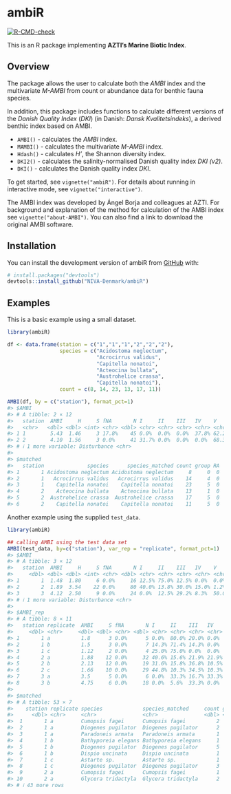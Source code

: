 
<!-- README.md is generated from README.Rmd. Please edit that file -->

# ambiR

<!-- badges: start -->

[![R-CMD-check](https://github.com/NIVA-Denmark/ambiR/actions/workflows/R-CMD-check.yaml/badge.svg)](https://github.com/NIVA-Denmark/ambiR/actions/workflows/R-CMD-check.yaml)
<!-- badges: end -->

This is an R package implementing **AZTI’s Marine Biotic Index**.

## Overview

The package allows the user to calculate both the *AMBI* index and the
multivariate *M-AMBI* from count or abundance data for benthic fauna
species.

In addition, this package includes functions to calculate different
versions of the *Danish Quality Index* (*DKI*) (in Danish: *Dansk
Kvalitetsindeks*), a derived benthic index based on AMBI.

- `AMBI()` - calculates the *AMBI* index.
- `MAMBI()` - calculates the multivariate *M-AMBI* index.
- `Hdash()` - calculates *H’*, the Shannon diversity index.
- `DKI2()` - calculates the salinity-normalised Danish quality index
  *DKI (v2)*.
- `DKI()` - calculates the Danish quality index *DKI*.

To get started, see `vignette("ambiR")`. For details about running in
interactive mode, see `vignette("interactive")`.

The AMBI index was developed by Ángel Borja and colleagues at AZTI. For
background and explanation of the method for calculation of the AMBI
index see `vignette("about-AMBI")`. You can also find a link to download
the original AMBI software.

## Installation

You can install the development version of ambiR from
[GitHub](https://github.com/niva-denmark/ambiR/) with:

``` r
# install.packages("devtools")
devtools::install_github("NIVA-Denmark/ambiR")
```

## Examples

This is a basic example using a small dataset.

``` r
library(ambiR)

df <- data.frame(station = c("1","1","1","2","2","2"),
                 species = c("Acidostoma neglectum",
                             "Acrocirrus validus",
                             "Capitella nonatoi",
                             "Acteocina bullata",
                             "Austrohelice crassa",
                             "Capitella nonatoi"),
                 count = c(8, 14, 23, 13, 17, 11))

AMBI(df, by = c("station"), format_pct=1)
#> $AMBI
#> # A tibble: 2 × 12
#>   station  AMBI     H     S fNA       N I     II    III   IV    V    
#>   <chr>   <dbl> <dbl> <int> <chr> <dbl> <chr> <chr> <chr> <chr> <chr>
#> 1 1        5.43  1.46     3 17.8%    45 0.0%  0.0%  0.0%  37.8% 62.2%
#> 2 2        4.10  1.56     3 0.0%     41 31.7% 0.0%  0.0%  0.0%  68.3%
#> # ℹ 1 more variable: Disturbance <chr>
#> 
#> $matched
#>   station              species      species_matched count group RA
#> 1       1 Acidostoma neglectum Acidostoma neglectum     8     0  0
#> 2       1   Acrocirrus validus   Acrocirrus validus    14     4  0
#> 3       1    Capitella nonatoi    Capitella nonatoi    23     5  0
#> 4       2    Acteocina bullata    Acteocina bullata    13     1  0
#> 5       2  Austrohelice crassa  Austrohelice crassa    17     5  0
#> 6       2    Capitella nonatoi    Capitella nonatoi    11     5  0
```

Another example using the supplied `test_data`.

``` r
library(ambiR)

## calling AMBI using the test data set
AMBI(test_data, by=c("station"), var_rep = "replicate", format_pct=1)
#> $AMBI
#> # A tibble: 3 × 12
#>   station  AMBI     H     S fNA       N I     II    III   IV    V    
#>     <dbl> <dbl> <dbl> <int> <chr> <dbl> <chr> <chr> <chr> <chr> <chr>
#> 1       1  1.48  1.80     6 0.0%     16 12.5% 75.0% 12.5% 0.0%  0.0% 
#> 2       2  1.89  3.54    22 0.0%     80 40.0% 13.8% 30.0% 15.0% 1.2% 
#> 3       3  4.12  2.50     9 0.0%     24 0.0%  12.5% 29.2% 8.3%  50.0%
#> # ℹ 1 more variable: Disturbance <chr>
#> 
#> $AMBI_rep
#> # A tibble: 8 × 11
#>   station replicate  AMBI     S fNA       N I     II    III   IV    V    
#>     <dbl> <chr>     <dbl> <dbl> <chr> <dbl> <chr> <chr> <chr> <chr> <chr>
#> 1       1 a          1.8      3 0.0%      5 0.0%  80.0% 20.0% 0.0%  0.0% 
#> 2       1 b          1.5      3 0.0%      7 14.3% 71.4% 14.3% 0.0%  0.0% 
#> 3       1 c          1.12     2 0.0%      4 25.0% 75.0% 0.0%  0.0%  0.0% 
#> 4       2 a          1.88    12 0.0%     32 40.6% 15.6% 21.9% 21.9% 0.0% 
#> 5       2 b          2.13    12 0.0%     19 31.6% 15.8% 36.8% 10.5% 5.3% 
#> 6       2 c          1.66    10 0.0%     29 44.8% 10.3% 34.5% 10.3% 0.0% 
#> 7       3 a          3.5      5 0.0%      6 0.0%  33.3% 16.7% 33.3% 16.7%
#> 8       3 b          4.75     6 0.0%     18 0.0%  5.6%  33.3% 0.0%  61.1%
#> 
#> $matched
#> # A tibble: 53 × 7
#>    station replicate species             species_matched     count group    RA
#>      <dbl> <chr>     <chr>               <chr>               <dbl> <dbl> <dbl>
#>  1       1 a         Cumopsis fagei      Cumopsis fagei          2     2     0
#>  2       1 a         Diogenes pugilator  Diogenes pugilator      2     2     0
#>  3       1 a         Paradoneis armata   Paradoneis armata       1     3     0
#>  4       1 b         Bathyporeia elegans Bathyporeia elegans     1     1     0
#>  5       1 b         Diogenes pugilator  Diogenes pugilator      5     2     0
#>  6       1 b         Dispio uncinata     Dispio uncinata         1     3     0
#>  7       1 c         Astarte sp.         Astarte sp.             1     1     0
#>  8       1 c         Diogenes pugilator  Diogenes pugilator      3     2     0
#>  9       2 a         Cumopsis fagei      Cumopsis fagei          1     2     0
#> 10       2 a         Glycera tridactyla  Glycera tridactyla      2     2     0
#> # ℹ 43 more rows
```
